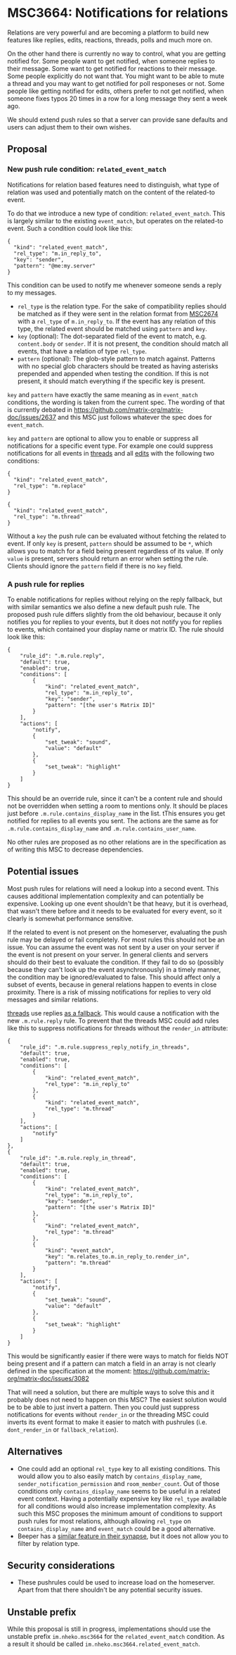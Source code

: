 # MSC3664: Notifications for relations

Relations are very powerful and are becoming a platform to build new features
like replies, edits, reactions, threads, polls and much more on.

On the other hand there is currently no way to control, what you are getting
notified for. Some people want to get notified, when someone replies to their
message. Some want to get notified for reactions to their message. Some people
explicitly do not want that. You might want to be able to mute a thread and you
may want to get notified for poll responeses or not. Some people like getting
notified for edits, others prefer to not get notified, when someone fixes typos
20 times in a row for a long message they sent a week ago.

We should extend push rules so that a server can provide sane defaults and users
can adjust them to their own wishes.

## Proposal

### New push rule condition: `related_event_match`

Notifications for relation based features need to distinguish, what type of
relation was used and potentially match on the content of the related-to event.

To do that we introduce a new type of condition: `related_event_match`. This is
largely similar to the existing `event_match`, but operates on the related-to
event. Such a condition could look like this:

```json5
{
  "kind": "related_event_match",
  "rel_type": "m.in_reply_to",
  "key": "sender",
  "pattern": "@me:my.server"
}
```

This condition can be used to notify me whenever someone sends a reply to my
messages.

- `rel_type` is the relation type. For the sake of compatibility replies
    should be matched as if they were sent in the relation format from
    [MSC2674](https://github.com/matrix-org/matrix-doc/pull/2674) with a
    `rel_type` of `m.in_reply_to`. If the event has any relation of this type,
    the related event should be matched using `pattern` and `key`.
- `key` (optional): The dot-separated field of the event to match, e.g. `content.body`
    or `sender`. If it is not present, the condition should match all events,
    that have a relation of type `rel_type`.
- `pattern` (optional): The glob-style pattern to match against. Patterns with
    no special glob characters should be treated as having asterisks prepended
    and appended when testing the condition. If this is not present, it should
    match everything if the specific key is present.

`key` and `pattern` have exactly the same meaning as in `event_match`
conditions, the wording is taken from the current spec. The wording of that is
currently debated in https://github.com/matrix-org/matrix-doc/issues/2637 and
this MSC just follows whatever the spec does for `event_match`.

`key` and `pattern` are optional to allow you to enable or suppress all
notifications for a specific event type. For example one could suppress
notifications for all events in
[threads](https://github.com/matrix-org/matrix-doc/pull/3440) and all
[edits](https://github.com/matrix-org/matrix-doc/pull/2676) with the following
two conditions:

```json5
{
  "kind": "related_event_match",
  "rel_type": "m.replace"
}
```

```json5
{
  "kind": "related_event_match",
  "rel_type": "m.thread"
}
```

Without a `key` the push rule can be evaluated without fetching the related to
event. If only `key` is present, `pattern` should be assumed to be `*`, which
allows you to match for a field being present regardless of its value. If only
`value` is present, servers should return an error when setting the rule.
Clients should ignore the `pattern` field if there is no `key` field.

### A push rule for replies

To enable notifications for replies without relying on the reply fallback, but
with similar semantics we also define a new default push rule. The proposed
push rule differs slightly from the old behaviour, because it only notifies you
for replies to your events, but it does not notify you for replies to events,
which contained your display name or matrix ID. The rule should look like this:

```json5
{
    "rule_id": ".m.rule.reply",
    "default": true,
    "enabled": true,
    "conditions": [
        {
            "kind": "related_event_match",
            "rel_type": "m.in_reply_to",
            "key": "sender",
            "pattern": "[the user's Matrix ID]"
        }
    ],
    "actions": [
        "notify",
        {
            "set_tweak": "sound",
            "value": "default"
        },
        {
            "set_tweak": "highlight"
        }
    ]
}
```

This should be an override rule, since it can't be a content rule and should
not be overridden when setting a room to mentions only. It should be places just
before `.m.rule.contains_display_name` in the list. tThis ensures you get
notified for replies to all events you sent. The actions are the same as for
`.m.rule.contains_display_name` and `.m.rule.contains_user_name`.

No other rules are proposed as no other relations are in the specification as of
writing this MSC to decrease dependencies.

## Potential issues

Most push rules for relations will need a lookup into a second event. This
causes additional implementation complexity and can potentially be expensive.
Looking up one event shouldn't be that heavy, but it is overhead, that wasn't
there before and it needs to be evaluated for every event, so it clearly is
somewhat performance sensitive.

If the related to event is not present on the homeserver, evaluating the push
rule may be delayed or fail completely. For most rules this should not be an
issue. You can assume the event was not sent by a user on your server if the
event is not present on your server.  In general clients and servers should do
their best to evaluate the condition. If they fail to do so (possibly because
they can't look up the event asynchronously) in a timely manner, the condition
may be ignored/evaluated to false. This should affect only a subset of events,
because in general relations happen to events in close proximity. There is a
risk of missing notifications for replies to very old messages and similar
relations.


[threads](https://github.com/matrix-org/matrix-doc/pull/3440) use replies
[as a fallback](https://github.com/matrix-org/matrix-doc/pull/3440/files#diff-113727ce0257b4dc0ad6f1087b6402f2cfcb6ff93272757b947bf1ce444056aeR82).
This would cause a notification with the new `.m.rule.reply` rule. To prevent
that the threads MSC could add rules like this to suppress notifications for
threads without the `render_in` attribute:

```json5
{
    "rule_id": ".m.rule.suppress_reply_notify_in_threads",
    "default": true,
    "enabled": true,
    "conditions": [
        {
            "kind": "related_event_match",
            "rel_type": "m.in_reply_to"
        },
        {
            "kind": "related_event_match",
            "rel_type": "m.thread"
        }
    ],
    "actions": [
        "notify"
    ]
},
{
    "rule_id": ".m.rule.reply_in_thread",
    "default": true,
    "enabled": true,
    "conditions": [
        {
            "kind": "related_event_match",
            "rel_type": "m.in_reply_to",
            "key": "sender",
            "pattern": "[the user's Matrix ID]"
        },
        {
            "kind": "related_event_match",
            "rel_type": "m.thread"
        },
        {
            "kind": "event_match",
            "key": "m.relates_to.m.in_reply_to.render_in",
            "pattern": "m.thread"
        }
    ],
    "actions": [
        "notify",
        {
            "set_tweak": "sound",
            "value": "default"
        },
        {
            "set_tweak": "highlight"
        }
    ]
}
```

This would be significantly easier if there were ways to match for fields NOT
being present and if a pattern can match a field in an array is not clearly
defined in the specification at the moment: https://github.com/matrix-org/matrix-doc/issues/3082

That will need a solution, but there are multiple ways to solve this and it
probably does not need to happen on this MSC? The easiest solution would be to
be able to just invert a pattern. Then you could just suppress notifications for
events without `render_in` or the threading MSC could inverts its event format
to make it easier to match with pushrules (i.e. `dont_render_in` or
`fallback_relation`).

## Alternatives

- One could add an optional `rel_type` key to all existing conditions. This
    would allow you to also easily match by `contains_display_name`,
    `sender_notification_permission` and `room_member_count`. Out of those
    conditions only `contains_display_name` seems to be useful in a related
    event context. Having a potentially expensive key like `rel_type` available
    for all conditions would also increase implementation complexity. As such
    this MSC proposes the minimum amount of conditions to support push rules for
    most relations, although allowing `rel_type` on `contains_display_name` and
    `event_match` could be a good alternative.
- Beeper has a
    [similar feature in their synapse](https://gitlab.com/beeper/synapse/-/commit/44a1728b6b021f97900c89e0c00f7d1a23ce0d43),
    but it does not allow you to filter by relation type.



## Security considerations

- These pushrules could be used to increase load on the homeserver. Apart from
    that there shouldn't be any potential security issues.

## Unstable prefix

While this proposal is still in progress, implementations should use the
unstable prefix `im.nheko.msc3664` for the `related_event_match` condition. As
a result it should be called `im.nheko.msc3664.related_event_match`.


